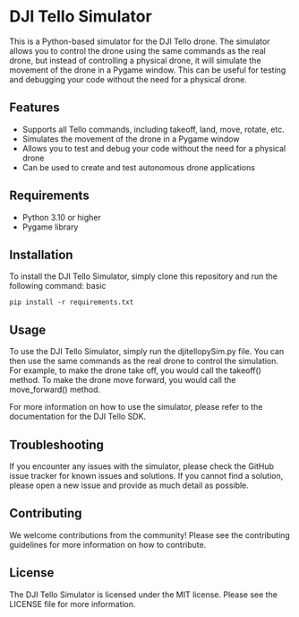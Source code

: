# DJI Tello Simulator

This is a Python-based simulator for the DJI Tello drone. The simulator allows you to control the drone using the same commands as the real drone, but instead of controlling a physical drone, it will simulate the movement of the drone in a Pygame window. This can be useful for testing and debugging your code without the need for a physical drone.

## Features

 - Supports all Tello commands, including takeoff, land, move, rotate, etc.
 - Simulates the movement of the drone in a Pygame window
 - Allows you to test and debug your code without the need for a physical drone
 - Can be used to create and test autonomous drone applications

## Requirements

- Python 3.10 or higher
- Pygame library

## Installation

To install the DJI Tello Simulator, simply clone this repository and run the following command:
basic

``` pip install -r requirements.txt ```

## Usage

To use the DJI Tello Simulator, simply run the djitellopySim.py file. You can then use the same commands as the real drone to control the simulation. For example, to make the drone take off, you would call the takeoff() method. To make the drone move forward, you would call the move_forward() method.

For more information on how to use the simulator, please refer to the documentation for the DJI Tello SDK.

## Troubleshooting

If you encounter any issues with the simulator, please check the GitHub issue tracker for known issues and solutions. If you cannot find a solution, please open a new issue and provide as much detail as possible.

## Contributing

We welcome contributions from the community! Please see the contributing guidelines for more information on how to contribute.

## License

The DJI Tello Simulator is licensed under the MIT license. Please see the LICENSE file for more information.
